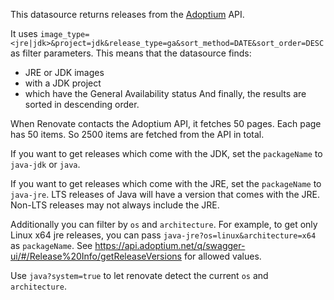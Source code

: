 This datasource returns releases from the [Adoptium](https://adoptium.net/) API.

It uses `image_type=<jre|jdk>&project=jdk&release_type=ga&sort_method=DATE&sort_order=DESC` as filter parameters.
This means that the datasource finds:

- JRE or JDK images
- with a JDK project
- which have the General Availability status
  And finally, the results are sorted in descending order.

When Renovate contacts the Adoptium API, it fetches 50 pages.
Each page has 50 items.
So 2500 items are fetched from the API in total.

If you want to get releases which come with the JDK, set the `packageName` to `java-jdk` or `java`.

If you want to get releases which come with the JRE, set the `packageName` to `java-jre`.
LTS releases of Java will have a version that comes with the JRE.
Non-LTS releases may not always include the JRE.

Additionally you can filter by `os` and `architecture`.
For example, to get only Linux x64 jre releases, you can pass `java-jre?os=linux&architecture=x64` as `packageName`.
See <https://api.adoptium.net/q/swagger-ui/#/Release%20Info/getReleaseVersions> for allowed values.

Use `java?system=true` to let renovate detect the current `os` and `architecture`.
